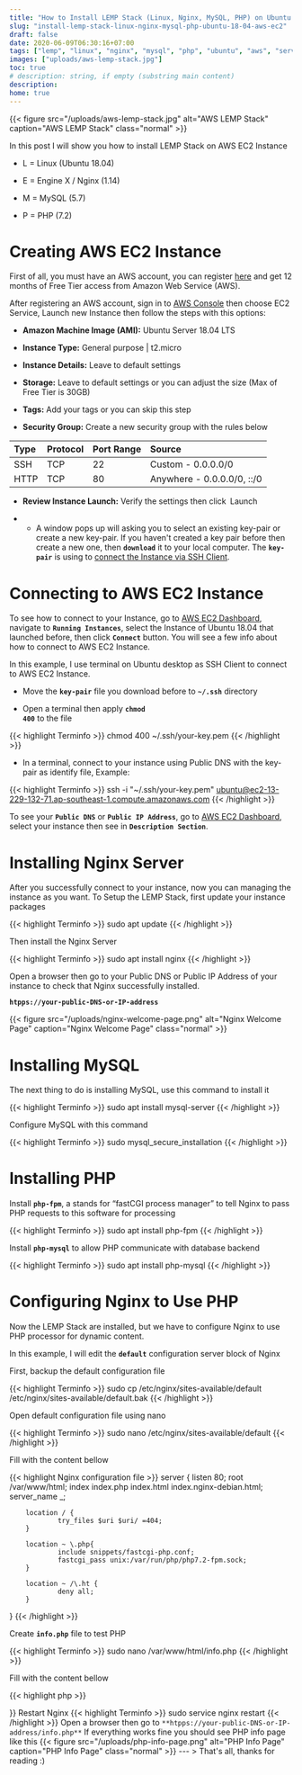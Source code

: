 ```yaml
---
title: "How to Install LEMP Stack (Linux, Nginx, MySQL, PHP) on Ubuntu 18.04 AWS EC2"
slug: "install-lemp-stack-linux-nginx-mysql-php-ubuntu-18-04-aws-ec2"
draft: false
date: 2020-06-09T06:30:16+07:00
tags: ["lemp", "linux", "nginx", "mysql", "php", "ubuntu", "aws", "server"]
images: ["uploads/aws-lemp-stack.jpg"]
toc: true
# description: string, if empty (substring main content)
description:
home: true
---
```

{{< figure src="/uploads/aws-lemp-stack.jpg" alt="AWS LEMP Stack" caption="AWS LEMP Stack" class="normal" >}}

In this post I will show you how to install LEMP Stack on AWS EC2 Instance

* L = Linux (Ubuntu 18.04)

* E = Engine X / Nginx (1.14)

* M = MySQL (5.7)

* P = PHP (7.2)

# Creating AWS EC2 Instance

First of all, you must have an AWS account, you can register [here](https://portal.aws.amazon.com/billing/signup "AWS SignUp") and get 12 months of Free Tier access from Amazon Web Service (AWS).

After registering an AWS account, sign in to [AWS Console](https://aws.amazon.com/console/ "AWS Console") then choose EC2 Service, Launch new Instance then follow the steps with this options: 

* **Amazon Machine Image (AMI):** Ubuntu Server 18.04 LTS

* **Instance Type:** General purpose | t2.micro

* **Instance Details:** Leave to default settings

* **Storage:** Leave to default settings or you can adjust the size (Max of Free Tier is 30GB)

* **Tags:** Add your tags or you can skip this step

* **Security Group:** Create a new security group with the rules below

| Type | Protocol | Port Range | Source |
| :-- | :-- | :-- | :-- |
| SSH | TCP | 22 | Custom - 0.0.0.0/0 |
| HTTP | TCP | 80 | Anywhere - 0.0.0.0/0, ::/0 |

* **Review Instance Launch:** Verify the settings then click Launch

* * A window pops up will asking you to select an existing key-pair or create a new key-pair. If you haven't created a key pair before then create a new one, then <code>**download**</code> it to your local computer. The <code>**key-pair**</code> is using to [connect the Instance via SSH Client](/2020/06/remote-ssh-cheat-sheet "Connecting to Remote SSH").

# Connecting to AWS EC2 Instance

To see how to connect to your Instance, go to [AWS EC2 Dashboard](https://console.aws.amazon.com/ec2/v2 "AWS EC2 Dashboard"), navigate to <code>**Running Instances**</code>, select the Instance of Ubuntu 18.04 that launched before, then click <code>**Connect**</code> button. You will see a few info about how to connect to AWS EC2 Instance.

In this example, I use terminal on Ubuntu desktop as SSH Client to connect to AWS EC2 Instance.

* Move the <code>**key-pair**</code> file you download before to <code>**~/.ssh**</code> directory

* Open a terminal then apply <code>**chmod 400**</code> to the file

{{< highlight Terminfo >}}
chmod 400 ~/.ssh/your-key.pem
{{< /highlight >}} 

* In a terminal, connect to your instance using Public DNS with the key-pair as identify file, Example:

{{< highlight Terminfo >}}
ssh -i "~/.ssh/your-key.pem" ubuntu@ec2-13-229-132-71.ap-southeast-1.compute.amazonaws.com
{{< /highlight >}} 

To see your <code>**Public DNS**</code>  or <code>**Public IP Address**</code>, go to [AWS EC2 Dashboard](https://console.aws.amazon.com/ec2/v2 "AWS EC2 Dashboard"), select your instance then see in <code>**Description Section**</code>.

# Installing Nginx Server

After you successfully connect to your instance, now you can managing the instance as you want. To Setup the LEMP Stack, first update your instance packages

{{< highlight Terminfo >}}
sudo apt update
{{< /highlight >}}

Then install the Nginx Server

{{< highlight Terminfo >}}
sudo apt install nginx
{{< /highlight >}}

Open a browser then go to your Public DNS or Public IP Address of your instance to check that Nginx successfully installed.

<code>**htpps://your-public-DNS-or-IP-address**</code>

{{< figure src="/uploads/nginx-welcome-page.png" alt="Nginx Welcome Page" caption="Nginx Welcome Page" class="normal" >}}

# Installing MySQL

The next thing to do is installing MySQL, use this command to install it

{{< highlight Terminfo >}}
sudo apt install mysql-server
{{< /highlight >}}

Configure MySQL with this command

{{< highlight Terminfo >}}
sudo mysql_secure_installation
{{< /highlight >}}

# Installing PHP

Install <code>**php-fpm**</code>, a stands for “fastCGI process manager” to tell Nginx to pass PHP requests to this software for processing

{{< highlight Terminfo >}}
sudo apt install php-fpm
{{< /highlight >}}

Install <code>**php-mysql**</code> to allow PHP communicate with database backend

{{< highlight Terminfo >}}
sudo apt install php-mysql
{{< /highlight >}}

# Configuring Nginx to Use PHP

Now the LEMP Stack are installed, but we have to configure Nginx to use PHP processor for dynamic content.

In this example, I will edit the <code>**default**</code> configuration server block of Nginx

First, backup the default configuration file

{{< highlight Terminfo >}}
sudo cp /etc/nginx/sites-available/default /etc/nginx/sites-available/default.bak
{{< /highlight >}}

Open default configuration file using nano

{{< highlight Terminfo >}}
sudo nano /etc/nginx/sites-available/default
{{< /highlight >}}

Fill with the content bellow

{{< highlight Nginx configuration file >}}
server {
        listen 80;
        root /var/www/html;
        index index.php index.html index.nginx-debian.html;
        server_name _;

        location / {
                try_files $uri $uri/ =404;
        }

        location ~ \.php{
                include snippets/fastcgi-php.conf;
                fastcgi_pass unix:/var/run/php/php7.2-fpm.sock;
        }

        location ~ /\.ht {
                deny all;
        }
}
{{< /highlight >}}

Create <code>**info.php**</code> file to test PHP

{{< highlight Terminfo >}}
sudo nano /var/www/html/info.php
{{< /highlight >}}

Fill with the content bellow

{{< highlight php >}}
<?php
phpinfo();
{{< /highlight >}}

Restart Nginx

{{< highlight Terminfo >}}
sudo service nginx restart
{{< /highlight >}}

Open a browser then go to <code>**htpps://your-public-DNS-or-IP-address/info.php**</code>

If everything works fine you should see PHP info page like this

{{< figure src="/uploads/php-info-page.png" alt="PHP Info Page" caption="PHP Info Page" class="normal" >}}

---

> That's all, thanks for reading :)








